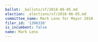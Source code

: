 ```yaml
---
ballot: _ballots/sf/2018-06-05.md
election: _elections/sf/2018-06-05.md
committee_name: Mark Leno for Mayor 2018
filer_id: '1396338'
is_incumbent: false
name: Mark Leno
---
```

